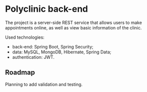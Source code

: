 # Polyclinic back-end

The project is a server-side REST service that allows users to make appointments online, as well as view basic information of the clinic.

Used technologies:
* back-end: Spring Boot, Spring Security;
* data: MySQL, MongoDB, Hibernate, Spring Data;
* authentication: JWT.

## Roadmap

Planning to add validation and testing.
